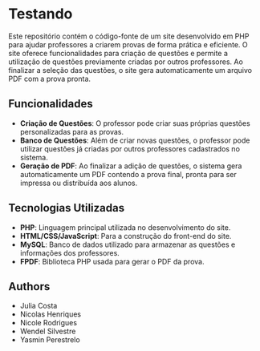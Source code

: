# Testando

Este repositório contém o código-fonte de um site desenvolvido em PHP para ajudar professores a criarem provas de forma prática e eficiente. O site oferece funcionalidades para criação de questões e permite a utilização de questões previamente criadas por outros professores. Ao finalizar a seleção das questões, o site gera automaticamente um arquivo PDF com a prova pronta.

## Funcionalidades

- **Criação de Questões**: O professor pode criar suas próprias questões personalizadas para as provas.
- **Banco de Questões**: Além de criar novas questões, o professor pode utilizar questões já criadas por outros professores cadastrados no sistema.
- **Geração de PDF**: Ao finalizar a adição de questões, o sistema gera automaticamente um PDF contendo a prova final, pronta para ser impressa ou distribuída aos alunos.

## Tecnologias Utilizadas

- **PHP**: Linguagem principal utilizada no desenvolvimento do site.
- **HTML/CSS/JavaScript**: Para a construção do front-end do site.
- **MySQL**: Banco de dados utilizado para armazenar as questões e informações dos professores.
- **FPDF**: Biblioteca PHP usada para gerar o PDF da prova.

## Authors
- Julia Costa
- Nicolas Henriques
- Nicole Rodrigues
- Wendel Silvestre
- Yasmin Perestrelo
